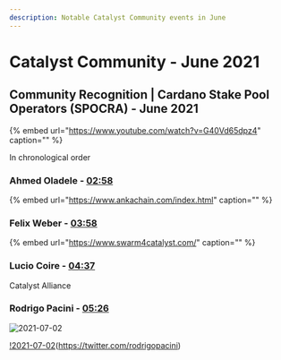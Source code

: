 ```yaml
---
description: Notable Catalyst Community events in June
---
```


# Catalyst Community - June 2021

## Community Recognition \| Cardano Stake Pool Operators \(SPOCRA\) -  June 2021

{% embed url="https://www.youtube.com/watch?v=G40Vd65dpz4" caption="" %}

In chronological order

### Ahmed Oladele - [02:58](https://youtu.be/G40Vd65dpz4?t=178)

{% embed url="https://www.ankachain.com/index.html" caption="" %}

### Felix Weber - [03:58](https://youtu.be/G40Vd65dpz4?t=237)

{% embed url="https://www.swarm4catalyst.com/" caption="" %}

### Lucio Coire - [04:37](https://youtu.be/G40Vd65dpz4?t=277)

Catalyst Alliance

### Rodrigo Pacini - [05:26](https://youtu.be/G40Vd65dpz4?t=326)

![2021-07-02](https://user-images.githubusercontent.com/25156451/124287133-92622a80-db47-11eb-9d8e-7d8a2ee75ca1.png)


[!2021-07-02](https://user-images.githubusercontent.com/25156451/124286138-8cb81500-db46-11eb-86ce-472385741f87.png)(https://twitter.com/rodrigopacini)




